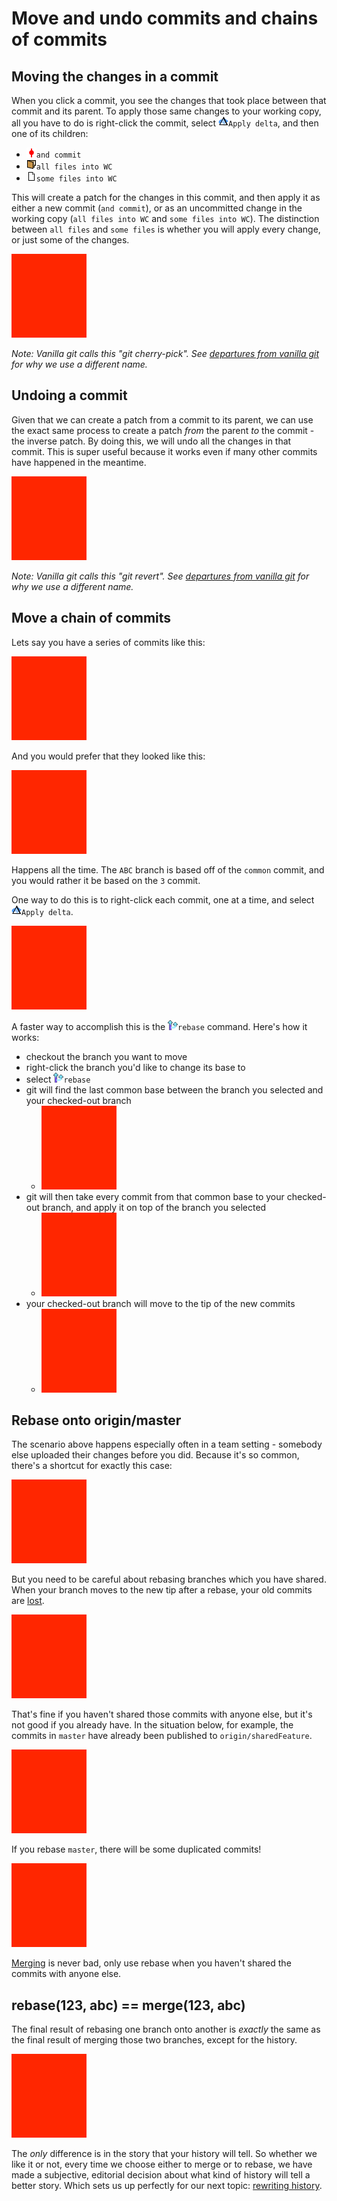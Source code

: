 # Move and undo commits and chains of commits

## Moving the changes in a commit

When you click a commit, you see the changes that took place between that commit and its parent.  To apply those same changes to your working copy, all you have to do is right-click the commit, select ![Apply delta icon](apply_delta.png)`Apply delta`, and then one of its children:

- ![Commit icon](commit.png)`and commit`
- ![WC icon](blank_folder.png)`all files into WC`
- ![WC icon](blank_file.png)`some files into WC`

This will create a patch for the changes in this commit, and then apply it as either a new commit (`and commit`), or as an uncommitted change in the working copy (`all files into WC` and `some files into WC`).  The distinction between `all files` and `some files` is whether you will apply every change, or just some of the changes.

![Demonstrate apply delta](TODO.png)

*Note: Vanilla git calls this "git cherry-pick".  See [departures from vanilla git](../../epilogue/departures/departures.md) for why we use a different name.*

## Undoing a commit

Given that we can create a patch from a commit to its parent, we can use the exact same process to create a patch *from* the parent *to* the commit - the inverse patch.  By doing this, we will undo all the changes in that commit.  This is super useful because it works even if many other commits have happened in the meantime.

![Demonstrate a revert](TODO.png)

*Note: Vanilla git calls this "git revert".  See [departures from vanilla git](../../epilogue/departures/departures.md) for why we use a different name.*

## Move a chain of commits

Lets say you have a series of commits like this:

![Branch before rebasing](TODO.png)

And you would prefer that they looked like this:

![Branch after rebasing](TODO.png)

Happens all the time.  The `ABC` branch is based off of the `common` commit, and you would rather it be based on the `3` commit.

One way to do this is to right-click each commit, one at a time, and select ![Apply delta icon](apply_delta.png)`Apply delta`.

![Demonstrate rebase one-at-a-time](TODO.png)

A faster way to accomplish this is the ![Rebase icon](rebase.png)`rebase` command.  Here's how it works:

- checkout the branch you want to move
- right-click the branch you'd like to change its base to
- select ![Rebase icon](rebase.png)`rebase`
- git will find the last common base between the branch you selected and your checked-out branch
	- ![Highlight the common base](TODO.png)
- git will then take every commit from that common base to your checked-out branch, and apply it on top of the branch you selected
	- ![Redo each commit](TODO.png)
- your checked-out branch will move to the tip of the new commits
	- ![Move your branch](TODO.png)

## Rebase onto origin/master

The scenario above happens especially often in a team setting - somebody else uploaded their changes before you did.  Because it's so common, there's a shortcut for exactly this case:

![Rebase onto origin/master](TODO.png)

But you need to be careful about rebasing branches which you have shared.  When your branch moves to the new tip after a rebase, your old commits are [lost](../../branches/reflog/reflog.md).

![Rebase deletes commits](TODO.png)

That's fine if you haven't shared those commits with anyone else, but it's not good if you already have.  In the situation below, for example, the commits in `master` have already been published to `origin/sharedFeature`.

![Not good to rebase](TODO.png)

If you rebase `master`, there will be some duplicated commits!

![Duplicated commits](TODO.png)

[Merging](../merge/merge.md) is never bad, only use rebase when you haven't shared the commits with anyone else.

## rebase(123, abc) == merge(123, abc)

The final result of rebasing one branch onto another is *exactly* the same as the final result of merging those two branches, except for the history.

![Compare a rebase to a merge](TODO.png)

The *only* difference is in the story that your history will tell.  So whether we like it or not, every time we choose either to merge or to rebase, we have made a subjective, editorial decision about what kind of history will tell a better story.  Which sets us up perfectly for our next topic: [rewriting history](../rewrite-history/rewrite-history.md).
